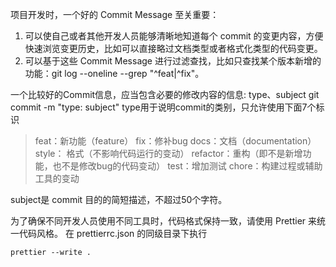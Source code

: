 项目开发时，一个好的 Commit Message 至关重要：

1. 可以使自己或者其他开发人员能够清晰地知道每个 commit 的变更内容，方便快速浏览变更历史，比如可以直接略过文档类型或者格式化类型的代码变更。
2. 可以基于这些 Commit Message 进行过滤查找，比如只查找某个版本新增的功能：git log --oneline --grep "^feat|^fix"。

一个比较好的Commit信息，应当包含必要的修改内容的信息:  type、subject
git commit -m "type: subject"
type用于说明commit的类别，只允许使用下面7个标识
> feat：新功能（feature）
> fix：修补bug
> docs：文档（documentation）
> style： 格式（不影响代码运行的变动）
> refactor：重构（即不是新增功能，也不是修改bug的代码变动）
> test：增加测试
> chore：构建过程或辅助工具的变动

subject是 commit 目的的简短描述，不超过50个字符。

为了确保不同开发人员使用不同工具时，代码格式保持一致，请使用 Prettier 来统一代码风格。
在 prettierrc.json 的同级目录下执行

```
prettier --write .
```